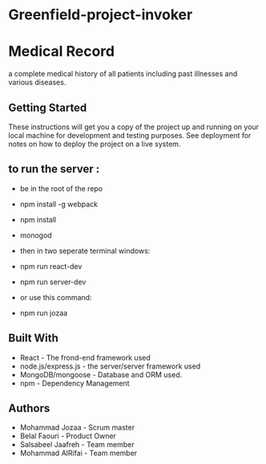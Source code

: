 # Greenfield-project-invoker

# Medical Record
  a complete medical history of all patients including past illnesses and various diseases.

## Getting Started
These instructions will get you a copy of the project up and running on your local machine for development and testing purposes. See deployment for notes on how to deploy the project on a live system.

## to run the server :
* be in the root of the repo
* npm install -g webpack
* npm install
* monogod

* then in two seperate terminal windows:
* npm run react-dev
* npm run server-dev

* or use this command:
* npm run jozaa


## Built With
* React - The frond-end framework used
* node.js/express.js - the server/server framework used
* MongoDB/mongoose - Database and ORM used.
* npm - Dependency Management


## Authors
* Mohammad Jozaa - Scrum master
* Belal Faouri - Product Owner
* Salsabeel Jaafreh - Team member
* Mohammad AlRifai - Team member